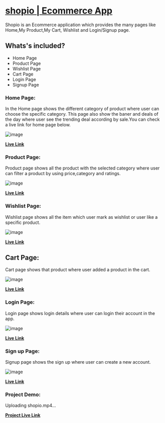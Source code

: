 # [shopio | Ecommerce App](https://shopio-store.netlify.app/)

Shopio is an Ecommerce application which provides the many pages like Home,My Product,My Cart, Wishlist and Login/Signup page.


## Whats's included?

- Home Page
- Product Page
- Wishlist Page
- Cart Page
- Login Page
- Signup Page

### Home Page:

In the Home page shows the different category of product where user can choose the specific category. This page also show the baner and deals of the day where user see the trending deal according by sale.You can check a live link for home page below.

![image](https://user-images.githubusercontent.com/88363801/154840559-6441ebf7-ad77-45e8-96ba-0d3424816b3f.png)


**[Live Link](https://shopio-store.netlify.app/)**

### Product Page:

Product page shows all the product with the selected category where user can filter a product by using price,category and ratings.

![image](https://user-images.githubusercontent.com/88363801/154840581-e3be8376-d013-4229-bc85-4e539fa8a8a5.png)


**[Live Link](https://shopio-store.netlify.app/product-page/product.page)**


### Wishlist Page:

Wishlist page shows all the item which user mark as wishlist or user like a specific product.

![image](https://user-images.githubusercontent.com/88363801/154840770-abd6a75f-fcc8-4e52-8ce5-2910aa7b94fe.png)


**[Live Link](https://shopio-store.netlify.app/my-wishlist/wishlist)**

## Cart Page:

Cart page shows that product where user added a product in the cart.

![image](https://user-images.githubusercontent.com/88363801/154841135-64cd68c2-9012-412e-8e1c-43dba3b90b18.png)


**[Live Link](https://shopio-store.netlify.app/cart-management/cart)**

### Login Page:

Login page shows login details where user can login their account in the app.

![image](https://user-images.githubusercontent.com/88363801/154841411-6a5a6682-99eb-4131-aeb8-19b542be7a03.png)



**[Live Link](https://shopio-store.netlify.app/login/login)**

### Sign up Page:

Signup page shows the sign up where user can create a new account.

![image](https://user-images.githubusercontent.com/88363801/154841489-11ad7638-8469-440b-9f2b-96a0f8d8a541.png)


**[Live Link](https://shopio-store.netlify.app/signup-page/signup)**

### Project Demo:



Uploading shopio.mp4…


**[Project Live Link](https://shopio-store.netlify.app/)**
